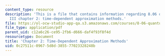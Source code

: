 ```yaml
---
content_type: resource
description: 'This is a file that contains information regarding 8.06 quantum physics
  III chapter 2: time-dependent approximation methods.'
file: https://ol-ocw-studio-app-qa.s3.amazonaws.com/courses/8-06-quantum-physics-iii-spring-2016/0c27511c09675d8d385577023328248b_MIT8_06S16_chap2.pdf
file_type: application/pdf
parent_uid: c12a6c26-ce95-2fb6-d666-daf4f93f8f4d
resourcetype: Document
title: 'Chapter 2: Time-Dependent Approximation Methods'
uid: 0c27511c-0967-5d8d-3855-77023328248b
---
```

